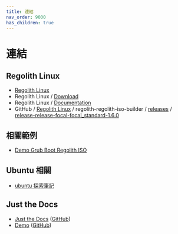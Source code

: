 ```yaml
---
title: 連結
nav_order: 9000
has_children: true
---
```


# 連結


## Regolith Linux

* [Regolith Linux](https://regolith-linux.org/)
* Regolith Linux / [Download](https://regolith-linux.org/download/)
* Regolith Linux / [Documentation](https://regolith-linux.org/docs/)
* GitHub / [Regolith Linux](https://github.com/regolith-linux/) / regolith-regolith-iso-builder / [releases](https://github.com/regolith-linux/regolith-regolith-iso-builder/releases) / [release-release-focal-focal_standard-1.6.0](https://github.com/regolith-linux/regolith-regolith-iso-builder/releases/tag/release-release-focal-focal_standard-1.6.0)


## 相關範例

* [Demo Grub Boot Regolith ISO](https://github.com/samwhelp/note-about-grub/tree/gh-pages/_demo/prototype/boot_iso/demo_41_custom/RegolithLinux/latest)


## Ubuntu 相關

* [ubuntu 探索筆記](https://samwhelp.github.io/note-about-ubuntu/)


## Just the Docs

* [Just the Docs](https://pmarsceill.github.io/just-the-docs/) ([GitHub](https://github.com/pmarsceill/just-the-docs))
* [Demo](https://pmarsceill.github.io/jtd-remote/) ([GitHub](https://github.com/pmarsceill/jtd-remote))
